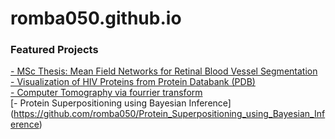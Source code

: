 # romba050.github.io

### Featured Projects
[- MSc Thesis: Mean Field Networks for Retinal Blood Vessel Segmentation](https://github.com/romba050/MFN_RBV_segmentation) <br/>
[- Visualization of HIV Proteins from Protein Databank (PDB)](https://chenbascaral.github.io/) <br/>
[- Computer Tomography via fourrier transform](https://nbviewer.jupyter.org/github/romba050/computer_tomography/blob/master/ex3.ipynb) <br/>
[- Protein Superpositioning using Bayesian Inference] (https://github.com/romba050/Protein_Superpositioning_using_Bayesian_Inference) <br>
